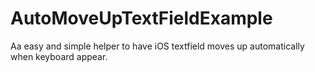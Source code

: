 # AutoMoveUpTextFieldExample
Aa easy and simple helper to have iOS textfield moves up automatically when keyboard appear.
